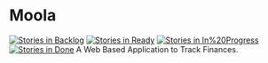 # Moola
[![Stories in Backlog](https://badge.waffle.io/vreddi/Moola.png?label=backlog&title=Backlog)](https://waffle.io/vreddi/Moola)
[![Stories in Ready](https://badge.waffle.io/vreddi/Moola.png?label=ready&title=Ready)](https://waffle.io/vreddi/Moola)
[![Stories in In%20Progress](https://badge.waffle.io/vreddi/Moola.png?label=In%20Progress&title=In%20Progress)](https://waffle.io/vreddi/Moola)
[![Stories in Done](https://badge.waffle.io/vreddi/Moola.png?label=done&title=Done)](https://waffle.io/vreddi/Moola)
A Web Based Application to Track Finances. 
